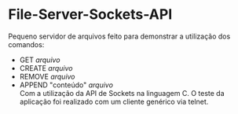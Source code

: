 # File-Server-Sockets-API

Pequeno servidor de arquivos feito para demonstrar a utilização dos comandos: <br/>
* GET *arquivo*
* CREATE *arquivo*
* REMOVE *arquivo*
* APPEND "conteúdo" *arquivo*<br/>
Com a utilização da API de Sockets na linguagem C. O teste da aplicação foi realizado com um cliente genérico via telnet.
